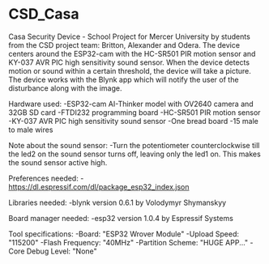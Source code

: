 # CSD_Casa
Casa Security Device - School Project for Mercer University by students from the CSD project team: Britton, Alexander and Odera. The device centers around the ESP32-cam with the HC-SR501 PIR motion sensor and KY-037 AVR PIC high sensitivity sound sensor. When the device detects motion or sound within a certain threshold, the device will take a picture. The device works with the Blynk app which will notify the user of the disturbance along with the image.

Hardware used:
-ESP32-cam AI-Thinker model with OV2640 camera and 32GB SD card
-FTDI232 programming board
-HC-SR501 PIR motion sensor
-KY-037 AVR PIC high sensitivity sound sensor
-One bread board
-15 male to male wires

Note about the sound sensor:
-Turn the potentiometer counterclockwise till the led2 on the sound sensor turns off, leaving only the led1 on. This makes the sound sensor active high.

Preferences needed:
-https://dl.espressif.com/dl/package_esp32_index.json

Libraries needed:
-blynk version 0.6.1 by Volodymyr Shymanskyy

Board manager needed:
-esp32 version 1.0.4 by Espressif Systems

Tool specifications:
-Board: "ESP32 Wrover Module"
-Upload Speed: "115200"
-Flash Frequency: "40MHz"
-Partition Scheme: "HUGE APP..."
-Core Debug Level: "None"
